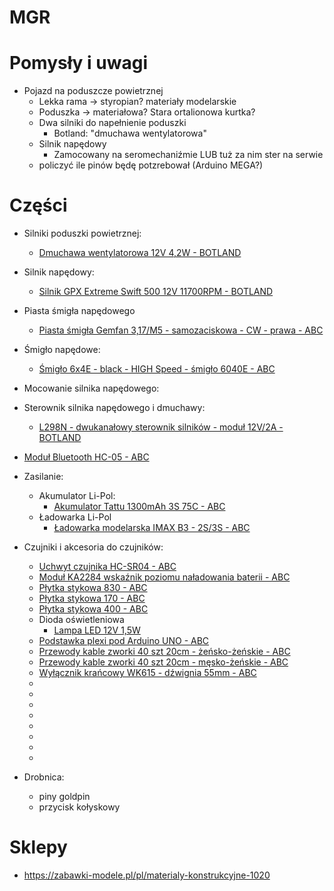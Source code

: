 # MGR

# Pomysły i uwagi
* Pojazd na poduszcze powietrznej
  * Lekka rama -> styropian? materiały modelarskie
  * Poduszka -> materiałowa? Stara ortalionowa kurtka?
  * Dwa silniki do napełnienie poduszki
    * Botland: "dmuchawa wentylatorowa"
  * Silnik napędowy
    * Zamocowany na seromechaniźmie LUB tuż za nim ster na serwie
  * policzyć ile pinów  będę potzrebował (Arduino MEGA?)

# Części
 * Silniki poduszki powietrznej:
   * [Dmuchawa wentylatorowa 12V 4,2W - BOTLAND](https://botland.com.pl/pl/pompy/8875-dmuchawa-wentylatorowa-12v-42w-97x97x33mm.html?search_query=Dmuchawa+wentylatorowa+12V+4%2C2W&results=1)
 * Silnik napędowy:
   * [Silnik GPX Extreme Swift 500 12V 11700RPM - BOTLAND](https://botland.com.pl/pl/silniki-dc-bez-przekladni/7304-silnik-gpx-extreme-swift-500-12v-11700rpm.html)
 * Piasta śmigła napędowego
   * [Piasta śmigła Gemfan 3,17/M5 - samozaciskowa - CW - prawa - ABC](https://abc-rc.pl/product-pol-4299-Piasta-smigla-Gemfan-3-17-M5-samozaciskowa-CW-prawa.html)
 * Śmigło napędowe:
   * [Śmigło 6x4E - black - HIGH Speed - śmigło 6040E - ABC](https://abc-rc.pl/product-pol-12265-Smiglo-6x4E-black-HIGH-Speed-smiglo-6040E.html)
 * Mocowanie silnika napędowego:

 * Sterownik silnika napędowego i dmuchawy:
   * [L298N - dwukanałowy sterownik silników - moduł 12V/2A - BOTLAND](https://botland.com.pl/pl/sterowniki-silnikow-moduly/3164-l298n-dwukanalowy-sterownik-silnikow-modul-12v2a.html?search_query=L298N+-+dwukanalowy+sterownik+silnikow+-+modul+12V%2F2&results=2)

 * [Moduł Bluetooth HC-05 - ABC](https://abc-rc.pl/product-pol-6189-Bluetooth-HC-05-master-slave-modul-do-APM-i-AlexMos-Arduino.html)


 * Zasilanie:
   * Akumulator Li-Pol:
     * [Akumulator Tattu 1300mAh 3S 75C - ABC](https://abc-rc.pl/product-pol-6659-Akumulator-Tattu-1300mAh-3S-75C-Li-pol-Gens-Ace-11-1V.html)
   * Ładowarka Li-Pol
     * [Ładowarka modelarska IMAX B3 - 2S/3S - ABC](https://abc-rc.pl/product-pol-3961-Ladowarka-modelarska-IMAX-B3-2S-3S-li-pol-zasilanie-230V.html?rec=101002101)

 * Czujniki i akcesoria do czujników:
   * [Uchwyt czujnika HC-SR04 - ABC](https://abc-rc.pl/product-pol-7320-Uchwyt-czujnika-HC-SR04-mocowanie-czujnika-SR04.html)
   * [Moduł KA2284 wskaźnik poziomu naładowania baterii - ABC](https://abc-rc.pl/product-pol-7458-Modul-KA2284-wskaznik-poziomu-dzwieku-naladowania-baterii-lub-innych-parametrow.html)
   * [Płytka stykowa 830 - ABC](https://abc-rc.pl/product-pol-6204-Plytka-stykowa-830-do-Arduino-MB-102-prototypowa.html)
   * [Płytka stykowa 170 - ABC](https://abc-rc.pl/product-pol-6296-Plytka-stykowa-170-pol-SYB-170-1-szt-budowa-prototypow-Arduino.html)
   * [Płytka stykowa 400 - ABC](https://abc-rc.pl/product-pol-6203-Plytka-stykowa-400-pol-MR200-001-uniwersalna-plytka-stykowa.html)
   * Dioda oświetleniowa
     * [Lampa LED 12V 1,5W](https://abc-rc.pl/product-pol-7335-Lampa-LED-12V-1-5W-samoprzylepna-lampa-do-dronow.html)
   * [Podstawka plexi pod Arduino UNO - ABC](https://abc-rc.pl/product-pol-8100-Podstawka-plexi-pod-Arduino-UNO-R3-budowa-prototypow.html)
   * [Przewody kable zworki 40 szt 20cm - żeńsko-żeńskie - ABC](https://abc-rc.pl/product-pol-8808-Przewody-kable-zworki-40-szt-20cm-zensko-zenskie.html)
   * [Przewody kable zworki 40 szt 20cm - męsko-żeńskie - ABC](https://abc-rc.pl/product-pol-8761-Przewody-kable-zworki-40-szt-20cm-mesko-zenskie.html)
   * [Wyłącznik krańcowy WK615 - dźwignia 55mm - ABC](https://abc-rc.pl/product-pol-9842-Wylacznik-krancowy-WK615-dzwignia-55mm.html)
   * []()
   * []()
   * []()
   * []()
   * []()
   * []()
   * []()
   * []()




 * Drobnica:
   * piny goldpin
   * przycisk kołyskowy

# Sklepy
 * https://zabawki-modele.pl/pl/materialy-konstrukcyjne-1020
